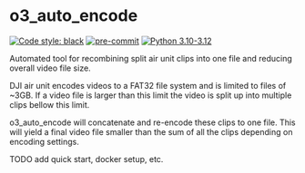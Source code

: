 # o3_auto_encode

[![Code style: black](https://img.shields.io/badge/code%20style-black-000000.svg)](https://github.com/psf/black)
[![pre-commit](https://img.shields.io/badge/pre--commit-enabled-brightgreen?logo=pre-commit&logoColor=white)](https://github.com/pre-commit/pre-commit)
[![Python 3.10-3.12](https://img.shields.io/badge/python-3.10%20|%203.11%20|%203.12-blue.svg)](https://www.python.org/downloads/release/python-3110/)


Automated tool for recombining split air unit clips into one file and reducing overall video file size.


DJI air unit encodes videos to a FAT32 file system and is limited to files of ~3GB.
If a video file is larger than this limit the video is split up into multiple clips bellow this limit.

o3_auto_encode will concatenate and re-encode these clips to one file.
This will yield a final video file smaller than the sum of all the clips depending on encoding settings.


TODO add quick start, docker setup, etc.
